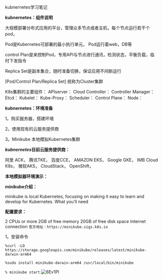 kubnernetes学习笔记


**kubnernetes：组件说明**

大规模部署分布式应用的平台，管理众多节点或者主机，每个节点运行若干个pod，

Pod是Kubernetes可部署的最小执行单元， Pod运行着web，DB等

control Plan是来控制Pod，专用API与节点进行通讯，检测状态，平衡负载，临时下发指令

Replica Set是副本集合，随时准备切换，保证应用不间断运行

[Pod/Control Plan/Replica Set] 统称为Cluster集群

K8s集群的主要组件：
APIserver：
Cloud Controller：
Controller Manager：
Etcd：
Kubelet：
Kube-Proxy：
Scheduler：
Control Plane：
Node：

**kubnernetes：环境准备**

1。购买服务器，搭建环境

2。使用现有的云服务提供商

3。Minikube 本地模拟Kubernetes集群

***kubnernetes*目前云服务提供商：**

阿里 ACK，
腾讯TKE，
百度CCE，
AMAZON EKS，
Google GKE，
IMB Cloud K8s，
微软AKS，
CloudStack，
OpenShift，

**本地模拟器环境演示：**

**minikube介绍：**

minikube is local Kubernetes, focusing on making it easy to learn and develop for Kubernetes.
What you’ll need

**配置要求：**

2 CPUs or more
2GB of free memory
20GB of free disk space
Internet connection
`官方地址：https://minikube.sigs.k8s.io`

1。安装命令

`%curl -LO https://storage.googleapis.com/minikube/releases/latest/minikube-darwin-arm64`

`%sudo install minikube-darwin-arm64 /usr/local/bin/minikube`

`% minikube start`
![6Ev1Pl](https://linuxsec.oss-cn-shanghai.aliyuncs.com/uPic/04/6Ev1Pl.png)